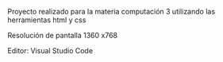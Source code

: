 Proyecto realizado para la materia computación 3 utilizando las herramientas html y css

Resolución de pantalla 1360 x768

Editor: Visual Studio Code
